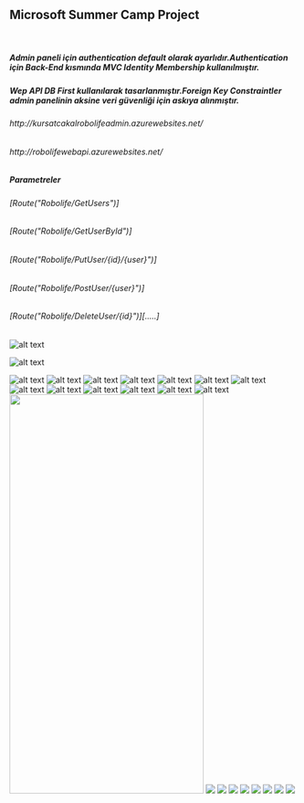 <h2>Microsoft Summer Camp Project</h2>
<br>
<h5>Admin paneli için authentication default olarak ayarlıdır.Authentication için Back-End kısmında MVC Identity Membership kullanılmıştır.<br></h5>
<h5>Wep API DB First kullanılarak tasarlanmıştır.Foreign Key Constraintler admin panelinin aksine veri güvenliği için askıya alınmıştır.</h5>

<h6>http://kursatcakalrobolifeadmin.azurewebsites.net/ <br></h6>
<h6>http://robolifewebapi.azurewebsites.net/ <br></h6>
<h5>Parametreler<br></h5>
        <h6>[Route("Robolife/GetUsers")]<br></h6>
        <h6>[Route("Robolife/GetUserById")]<br></h6>
        <h6>[Route("Robolife/PutUser/{id}/{user}")]<br></h6>
        <h6>[Route("Robolife/PostUser/{user}")]<br></h6>
        <h6>[Route("Robolife/DeleteUser/{id}")][.....]<br></h6>


![alt text](https://github.com/KursatCAKAL/MicrosoftSummerCamp/blob/master/Robolife_Screenshoots/Robolife_AdminPanel_Nutration_Example.png)

![alt text](https://github.com/KursatCAKAL/MicrosoftSummerCamp/blob/master/Robolife_Screenshoots/Robolife_AdminPanel_Nutration_Example_2.png)

![alt text](https://github.com/KursatCAKAL/MicrosoftSummerCamp/blob/master/Robolife_Screenshoots/Robolife_Admin_Food_1.png)
![alt text](https://github.com/KursatCAKAL/MicrosoftSummerCamp/blob/master/Robolife_Screenshoots/Robolife_Admin_Food_2.png)
![alt text](https://github.com/KursatCAKAL/MicrosoftSummerCamp/blob/master/Robolife_Screenshoots/Robolife_Admin_Image.png)
![alt text](https://github.com/KursatCAKAL/MicrosoftSummerCamp/blob/master/Robolife_Screenshoots/Robolife_Admin_Nutration.png)
![alt text](https://github.com/KursatCAKAL/MicrosoftSummerCamp/blob/master/Robolife_Screenshoots/Robolife_Admin_Sport_1.png)
![alt text](https://github.com/KursatCAKAL/MicrosoftSummerCamp/blob/master/Robolife_Screenshoots/Robolife_Admin_Sport_2.png)
![alt text](https://github.com/KursatCAKAL/MicrosoftSummerCamp/blob/master/Robolife_Screenshoots/Robolife_Admin_User_1.png)
![alt text](https://github.com/KursatCAKAL/MicrosoftSummerCamp/blob/master/Robolife_Screenshoots/Robolife_Admin_User_2.png)
![alt text](https://github.com/KursatCAKAL/MicrosoftSummerCamp/blob/master/Robolife_Screenshoots/Robolife_Admin_User_3.png)
![alt text](https://github.com/KursatCAKAL/MicrosoftSummerCamp/blob/master/Robolife_Screenshoots/Robolife_SQL_DB.png)
![alt text](https://github.com/KursatCAKAL/MicrosoftSummerCamp/blob/master/Robolife_Screenshoots/Robolife_WepAPI_Postman.png)
![alt text](https://github.com/KursatCAKAL/MicrosoftSummerCamp/blob/master/Robolife_Screenshoots/Robolife_WepAPI_Postman2.png)
![alt text](https://github.com/KursatCAKAL/MicrosoftSummerCamp/blob/master/Robolife_Screenshoots/Robolife_WepAPI_Postman3.png)
<img style="width:340px; height:700px;" src="https://github.com/KursatCAKAL/MicrosoftSummerCamp/blob/master/Robolife_Screenshoots/Screenshot_2017-09-08-21-02-49.png" >
<img src="https://github.com/KursatCAKAL/MicrosoftSummerCamp/blob/master/Robolife_Screenshoots/Screenshot_2017-09-08-21-04-00.png">
<img src="https://github.com/KursatCAKAL/MicrosoftSummerCamp/blob/master/Robolife_Screenshoots/Screenshot_2017-09-08-21-04-06.png">
<img src="https://github.com/KursatCAKAL/MicrosoftSummerCamp/blob/master/Robolife_Screenshoots/Screenshot_2017-09-08-21-03-38.png">
<img src="https://github.com/KursatCAKAL/MicrosoftSummerCamp/blob/master/Robolife_Screenshoots/Proje_1.png">
<img src="https://github.com/KursatCAKAL/MicrosoftSummerCamp/blob/master/Robolife_Screenshoots/Proje_2.png">
<img src="https://github.com/KursatCAKAL/MicrosoftSummerCamp/blob/master/Robolife_Screenshoots/Proje_3.png">
<img src="https://github.com/KursatCAKAL/MicrosoftSummerCamp/blob/master/Robolife_Screenshoots/Proje_4.png">
<img src="https://github.com/KursatCAKAL/MicrosoftSummerCamp/blob/master/Robolife_Screenshoots/Proje_5.png">
